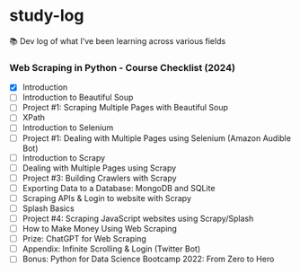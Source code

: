 # study-log

📚 Dev log of what I’ve been learning across various fields


### Web Scraping in Python - Course Checklist (2024)

- [x] Introduction  
- [ ] Introduction to Beautiful Soup  
- [ ] Project #1: Scraping Multiple Pages with Beautiful Soup  
- [ ] XPath  
- [ ] Introduction to Selenium  
- [ ] Project #1: Dealing with Multiple Pages using Selenium (Amazon Audible Bot)  
- [ ] Introduction to Scrapy  
- [ ] Dealing with Multiple Pages using Scrapy  
- [ ] Project #3: Building Crawlers with Scrapy  
- [ ] Exporting Data to a Database: MongoDB and SQLite  
- [ ] Scraping APIs & Login to website with Scrapy  
- [ ] Splash Basics  
- [ ] Project #4: Scraping JavaScript websites using Scrapy/Splash  
- [ ] How to Make Money Using Web Scraping  
- [ ] Prize: ChatGPT for Web Scraping  
- [ ] Appendix: Infinite Scrolling & Login (Twitter Bot)  
- [ ] Bonus: Python for Data Science Bootcamp 2022: From Zero to Hero  
